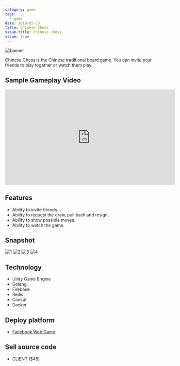 ```yaml
---
category: game
tags:
  - game
date: 2019-05-23
title: Chinese Chess
vssue-title: Chinese Chess
vssue: true
---
```


![banner](https://github.com/themoonbear/www/raw/master/assets/chess/banner.jpg)

Chinese Chess is the Chinese traditional board game. You can invite your friends to play together or watch them play.

<!-- more -->

## Sample Gameplay Video

<iframe width="560" height="315" src="https://www.youtube.com/embed/b6LY3L12eqs" frameborder="0" allow="accelerometer; autoplay; encrypted-media; gyroscope; picture-in-picture" allowfullscreen></iframe>

## Features

+ Ability to invite friends.
+ Ability to request the draw, pull back and resign.
+ Ability to show possible moves.
+ Ability to watch the game.

## Snapshot

![1](https://github.com/themoonbear/www/raw/master/assets/chess/chess1.jpg)
![2](https://github.com/themoonbear/www/raw/master/assets/chess/chess2.jpg)
![3](https://github.com/themoonbear/www/raw/master/assets/chess/chess3.jpg)
![4](https://github.com/themoonbear/www/raw/master/assets/chess/chess4.jpg)

## Technology

+ Unity Game Engine
+ Golang
+ Firebase
+ Redis
+ Consul
+ Docker

## Deploy platform

+ [Facebook Web Game](https://apps.facebook.com/456525235150360)

## Sell source code

+ CLIENT ($45)